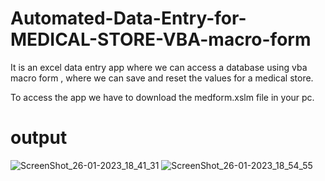 # Automated-Data-Entry-for-MEDICAL-STORE-VBA-macro-form
It is an excel data entry app where we can access a database using vba macro form , where we can save and reset the values for a medical store.

To access the app we have to download the medform.xslm file in your pc. 

# output

![ScreenShot_26-01-2023_18_41_31](https://user-images.githubusercontent.com/38237718/214846067-912442c7-9656-47dd-b1ce-34d38daea25a.png)
![ScreenShot_26-01-2023_18_54_55](https://user-images.githubusercontent.com/38237718/214846610-8a97d634-76bc-4c3f-8eb9-c8c0e7674db3.png)
